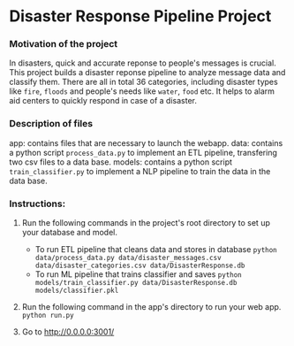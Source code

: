 # Disaster Response Pipeline Project

### Motivation of the project
In disasters, quick and accurate reponse to people's messages is crucial. This project builds a disaster reponse pipeline to analyze message data and classify them. There are all in total 36 categories, including disaster types like `fire`, `floods` and people's needs like `water`, `food` etc. It helps to alarm aid centers to quickly respond in case of a disaster.

### Description of files
app: contains files that are necessary to launch the webapp.
data: contains a python script `process_data.py` to implement an ETL pipeline, transfering two csv files to a data base.
models: contains a python script `train_classifier.py` to implement a NLP pipeline to train the data in the data base.

### Instructions:
1. Run the following commands in the project's root directory to set up your database and model.

    - To run ETL pipeline that cleans data and stores in database
        `python data/process_data.py data/disaster_messages.csv data/disaster_categories.csv data/DisasterResponse.db`
    - To run ML pipeline that trains classifier and saves
        `python models/train_classifier.py data/DisasterResponse.db models/classifier.pkl`

2. Run the following command in the app's directory to run your web app.
    `python run.py`

3. Go to http://0.0.0.0:3001/
